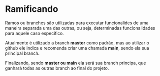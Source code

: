 # Ramificando

Ramos ou branches são utilizadas para executar funcionalides de uma maneira separada uma das outras, ou seja, determinadas funcionalidades para aquele caso específico.

Atualmente é utilizado a branch **master** como padrão, mas ao utilizar o github ele indica e recomenda criar uma chamada **main**, sendo ela sua principal branch.

Finalizando, sendo **master ou main** ela será sua branch principa, que ganhará todas as outras branch ao final do projeto.
